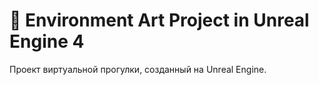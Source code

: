  # 🌟  Environment Art Project in Unreal Engine 4

Проект виртуальной прогулки, созданный на Unreal Engine.
